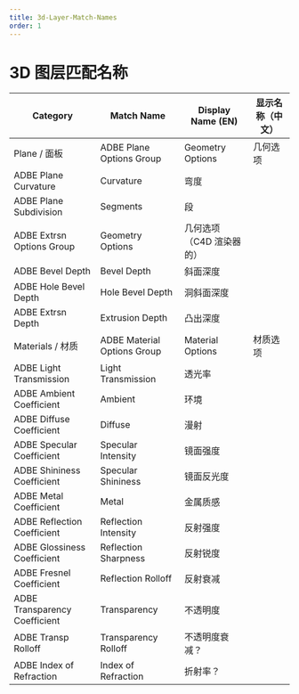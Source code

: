 ```yaml
---
title: 3d-Layer-Match-Names
order: 1
---
```


# 3D 图层匹配名称

| Category                      | Match Name                  | Display Name (EN)        | 显示名称（中文） |
| ----------------------------- | --------------------------- | ------------------------ | ---------------- |
| Plane / 面板                  | ADBE Plane Options Group    | Geometry Options         | 几何选项         |
| ADBE Plane Curvature          | Curvature                   | 弯度                     |                  |
| ADBE Plane Subdivision        | Segments                    | 段                       |                  |
| ADBE Extrsn Options Group     | Geometry Options            | 几何选项（C4D 渲染器的） |                  |
| ADBE Bevel Depth              | Bevel Depth                 | 斜面深度                 |                  |
| ADBE Hole Bevel Depth         | Hole Bevel Depth            | 洞斜面深度               |                  |
| ADBE Extrsn Depth             | Extrusion Depth             | 凸出深度                 |                  |
| Materials / 材质              | ADBE Material Options Group | Material Options         | 材质选项         |
| ADBE Light Transmission       | Light Transmission          | 透光率                   |                  |
| ADBE Ambient Coefficient      | Ambient                     | 环境                     |                  |
| ADBE Diffuse Coefficient      | Diffuse                     | 漫射                     |                  |
| ADBE Specular Coefficient     | Specular Intensity          | 镜面强度                 |                  |
| ADBE Shininess Coefficient    | Specular Shininess          | 镜面反光度               |                  |
| ADBE Metal Coefficient        | Metal                       | 金属质感                 |                  |
| ADBE Reflection Coefficient   | Reflection Intensity        | 反射强度                 |                  |
| ADBE Glossiness Coefficient   | Reflection Sharpness        | 反射锐度                 |                  |
| ADBE Fresnel Coefficient      | Reflection Rolloff          | 反射衰减                 |                  |
| ADBE Transparency Coefficient | Transparency                | 不透明度                 |                  |
| ADBE Transp Rolloff           | Transparency Rolloff        | 不透明度衰减？           |                  |
| ADBE Index of Refraction      | Index of Refraction         | 折射率？                 |                  |
